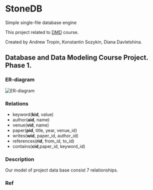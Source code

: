 # StoneDB 
Simple single-file database engine

This project related to [DMD](https://github.com/abcdw/inno/tree/master/DMD) course.

Created by Andrew Tropin, Konstantin Sozykin, Diana Davletshina.

## Database and Data Modeling Course Project. Phase  1.

### ER-diagram
![ER-diagram](https://raw.githubusercontent.com/abcdw/StoneDB/master/report/pics/er_diag.jpg)

### Relations
* keyword(__kid__, value)
* author(__aid__, name)
* venue(__vid__, name)
* paper(__pid__, title, year, venue_id)
* writes(__wid__, paper_id, author_id)
* references(__rid__, from_id, to_id)
* contains(__cid__,paper_id, keyword_id)
### Description
Our model of project data base consist 7 relationships.

### Ref
